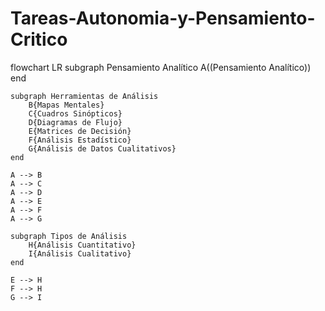 # Tareas-Autonomia-y-Pensamiento-Critico
flowchart LR
    subgraph Pensamiento Analítico
        A((Pensamiento Analítico))
    end

    subgraph Herramientas de Análisis
        B{Mapas Mentales}
        C{Cuadros Sinópticos}
        D{Diagramas de Flujo}
        E{Matrices de Decisión}
        F{Análisis Estadístico}
        G{Análisis de Datos Cualitativos}
    end

    A --> B
    A --> C
    A --> D
    A --> E
    A --> F
    A --> G

    subgraph Tipos de Análisis
        H{Análisis Cuantitativo}
        I{Análisis Cualitativo}
    end

    E --> H
    F --> H
    G --> I
